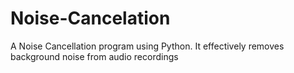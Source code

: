 # Noise-Cancelation
A Noise Cancellation program using Python. It effectively removes background noise from audio recordings
